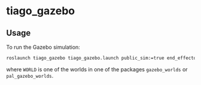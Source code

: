 # tiago_gazebo
## Usage
To run the Gazebo simulation:
```bash
roslaunch tiago_gazebo tiago_gazebo.launch public_sim:=true end_effector:=pal-gripper world:=WORLD
```
where `WORLD` is one of the worlds in one of the packages `gazebo_worlds`
or `pal_gazebo_worlds`.
